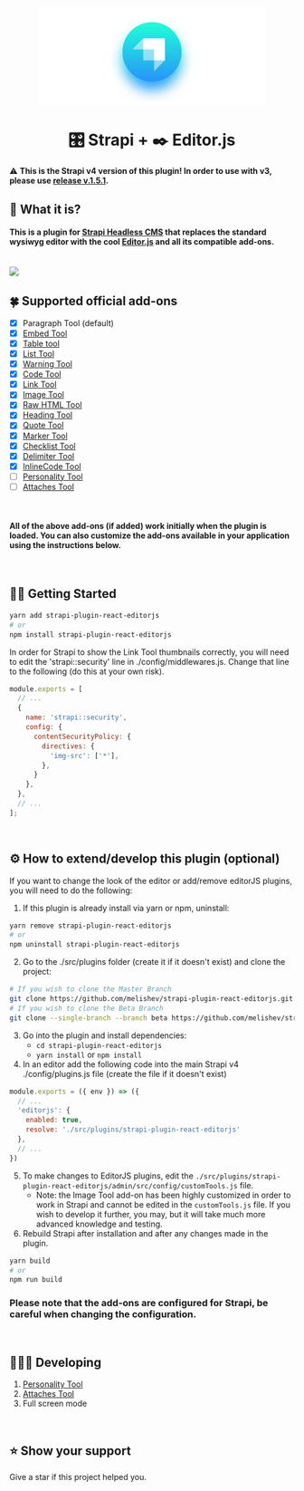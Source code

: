 <div align="center">
    <img alt="Logo" src="https://github.com/melishev/strapi-plugin-editor-js/blob/master/.github/assets/strapi-plugin-editorjs.png" width="400px">
</div>

<h1 align="center">🎛 Strapi + ✒️ Editor.js</h1>

⚠️ **This is the Strapi v4 version of this plugin! In order to use with v3, please use [release v.1.5.1](https://github.com/melishev/strapi-plugin-react-editorjs/releases/tag/v1.5.1).**


## 🙉 What it is?

#### This is a plugin for [Strapi Headless CMS](https://strapi.io) that replaces the standard wysiwyg editor with the cool [Editor.js](https://editorjs.io) and all its compatible add-ons.
<br>

<img src="https://github.com/melishev/strapi-plugin-editor-js/blob/master/.github/assets/strapi-plugin-editorjs.gif">
<br>

## 🍀 Supported official add-ons

- [x] Paragraph Tool (default)
- [x] [Embed Tool](https://github.com/editor-js/embed)
- [x] [Table tool](https://github.com/editor-js/table)
- [x] [List Tool](https://github.com/editor-js/list)
- [x] [Warning Tool](https://github.com/editor-js/warning)
- [x] [Code Tool](https://github.com/editor-js/code)
- [x] [Link Tool](https://github.com/editor-js/link)
- [x] [Image Tool](https://github.com/editor-js/image)
- [x] [Raw HTML Tool](https://github.com/editor-js/raw)
- [x] [Heading Tool](https://github.com/editor-js/header)
- [x] [Quote Tool](https://github.com/editor-js/quote)
- [x] [Marker Tool](https://github.com/editor-js/marker)
- [x] [Checklist Tool](https://github.com/editor-js/checklist)
- [x] [Delimiter Tool](https://github.com/editor-js/delimiter)
- [x] [InlineCode Tool](https://github.com/editor-js/inline-code)
- [ ] [Personality Tool](https://github.com/editor-js/personality)
- [ ] [Attaches Tool](https://github.com/editor-js/attaches)

<br>

#### All of the above add-ons (if added) work initially when the plugin is loaded. You can also customize the add-ons available in your application using the instructions below.

<br>

## 🤟🏻 Getting Started

```bash
yarn add strapi-plugin-react-editorjs
# or
npm install strapi-plugin-react-editorjs
```

In order for Strapi to show the Link Tool thumbnails correctly, you will need to edit the 'strapi::security' line in ./config/middlewares.js. Change that line to the following (do this at your own risk). 

```js
module.exports = [
  // ...
  {
    name: 'strapi::security',
    config: {
      contentSecurityPolicy: {
        directives: {
          'img-src': ['*'],
        },
      }
    },
  },
  // ...
];
```

<br>

## ⚙️ How to extend/develop this plugin (optional)

If you want to change the look of the editor or add/remove editorJS plugins, you will need to do the following:

1. If this plugin is already install via yarn or npm, uninstall: 
```bash
yarn remove strapi-plugin-react-editorjs
# or
npm uninstall strapi-plugin-react-editorjs
```
2. Go to the ./src/plugins folder (create it if it doesn't exist) and clone the project:

```bash
# If you wish to clone the Master Branch
git clone https://github.com/melishev/strapi-plugin-react-editorjs.git
# If you wish to clone the Beta Branch
git clone --single-branch --branch beta https://github.com/melishev/strapi-plugin-react-editorjs.git
```
3. Go into the plugin and install dependencies:
   - `cd strapi-plugin-react-editorjs`
   - `yarn install` or `npm install`
4. In an editor add the following code into the main Strapi v4 ./config/plugins.js file (create the file if it doesn't exist)

```js
module.exports = ({ env }) => ({
  // ...
  'editorjs': {
    enabled: true,
    resolve: './src/plugins/strapi-plugin-react-editorjs'
  },
  // ...
})
```

5. To make changes to EditorJS plugins, edit the `./src/plugins/strapi-plugin-react-editorjs/admin/src/config/customTools.js` file. 
   - Note: the Image Tool add-on has been highly customized in order to work in Strapi and cannot be edited in the `customTools.js` file. If you wish to develop it further, you may, but it will take much more advanced knowledge and testing.
6. Rebuild Strapi after installation and after any changes made in the plugin.
```bash
yarn build
# or
npm run build
```

### Please note that the add-ons are configured for Strapi, be careful when changing the configuration.

<br>

## 👨🏻‍🏭 Developing

1. [Personality Tool](https://github.com/editor-js/personality)
2. [Attaches Tool](https://github.com/editor-js/attaches)
3. Full screen mode

<br>

## ⭐️ Show your support

Give a star if this project helped you.
